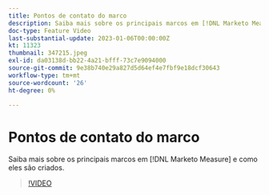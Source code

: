 ```yaml
---
title: Pontos de contato do marco
description: Saiba mais sobre os principais marcos em [!DNL Marketo Measure] e como eles são criados.
doc-type: Feature Video
last-substantial-update: 2023-01-06T00:00:00Z
kt: 11323
thumbnail: 347215.jpeg
exl-id: da03138d-bb22-4a21-bfff-73c7e9094000
source-git-commit: 9e38b740e29a827d5d64ef4e7fbf9e18dcf30643
workflow-type: tm+mt
source-wordcount: '26'
ht-degree: 0%

---
```


# Pontos de contato do marco

Saiba mais sobre os principais marcos em [!DNL Marketo Measure] e como eles são criados.

>[!VIDEO](https://video.tv.adobe.com/v/347215/?quality=12&learn=on)
